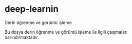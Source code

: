 # deep-learnin
Derin öğrenme ve görüntü işleme

Bu dosya derin öğrenme ve görüntü işleme ile ilgili çaışmaları barındırmaktadır.

